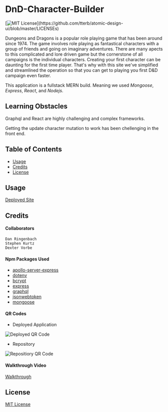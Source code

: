 # DnD-Character-Builder 

[![MIT License](https://img.shields.io/apm/l/atomic-design-ui.svg?)](https://github.com/tterb/atomic-design-ui/blob/master/LICENSEs)

Dungeons and Dragons is a popular role playing game that has been around since 1974. The game involves role playing as fantastical characters with a group of friends and going on imaginary adventures. There are many apects to this complicated and lore driven game but the cornerstone of all campaigns is the individual characters. Creating your first character can be daunting for the first time player. That's why with this site we've simplified and streamlined the operation so that you can get to playing you first D&D campaign even faster. 

This application is a fullstack MERN build. Meaning we used *Mongoose*, *Express*, *React*, and *Nodejs*.  



## Learning Obstacles

Graphql and React are highly challenging and complex frameworks.

Getting the update character mutation to work has been chellenging in the front end.


## Table of Contents

- [Usage](#usage)
- [Credits](#credits)
- [License](#license)


## Usage
[Deployed Site]()

## Credits
#### Collaborators
    Dan Ringenbach 
    Stephen Kurtz
    Dexter Vorbe

#### Npm Packages Used

- [apollo-server-express](https://www.npmjs.com/package/apollo-server-express)
- [dotenv](https://www.npmjs.com/package/dotenv)
- [bcrypt](https://www.npmjs.com/package/bcrypt)
- [express](https://www.npmjs.com/package/express)
- [graphql](https://www.npmjs.com/package/graphql)
- [jsonwebtoken](https://www.npmjs.com/package/jsonwebtoken)
- [mongoose](https://www.npmjs.com/package/mongoose)

#### QR Codes
-  Deployed Application

![Deployed QR Code]()

- Repository

![Repositiory QR Code]()

#### Walkthrough Video

[Walkthrough](https://drive.google.com/file/d/1EmrPgJchC7L-COl1nmdPKk-NHLPlStwR/view)


## License

[MIT License](license.txt)